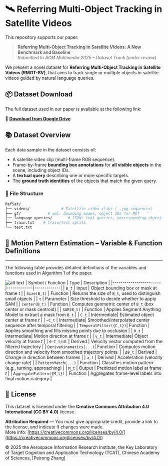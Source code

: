 # 🛰️ Referring Multi-Object Tracking in Satellite Videos

This repository supports our paper:

> **Referring Multi-Object Tracking in Satellite Videos: A New Benchmark and Baseline**  
> *Submitted to ACM Multimedia 2025 – Dataset Track (under review)*

We present a novel dataset for **Referring Multi-Object Tracking in Satellite Videos (RMOT-SV)**, that aims to track single or multiple objects in satellite videos guided by natural language queries.

## 📦 Dataset Download

The full dataset used in our paper is available at the following link:

🔗 **[Download from Google Drive](https://drive.google.com/drive/folders/1QwfT6oN6j6L4Vh_hCDoKMzhaSzTgsZES?usp=sharing)**




## 📚 Dataset Overview

Each data sample in the dataset consists of:
- A satellite video clip (multi-frame RGB sequence).
- Frame-by-frame **bounding box annotations** for **all visible objects** in the scene, including object IDs.
- A **textual query** describing one or more specific targets.
- The **ground truth identities** of the objects that match the given query.


### 📁 File Structure

```bash
RefSat/
├── videos/              # Satellite video clips ( .jpg sequences)
├── gt/            # xml: bounding boxes, object IDs for MOT
├── language queries/       # JSON: text queries, corresponding object IDs, and frame IDs.
├── train.txt    # train/test splits
└── test.txt
```







## 📘 Motion Pattern Estimation – Variable & Function Definitions
---
The following table provides detailed definitions of the variables and functions used in Algorithm 1 of the paper.

![alt text](image.png)
| Symbol / Function      | Type        | Description |
|------------------------|-------------|-------------|
| `B_t`                  | Input       | Object bounding box or mask at frame *t* |
| `Size(B_t)`            | Function    | Returns the size of `B_t`, used to distinguish small objects |
| `τ`                    | Parameter   | Size threshold to decide whether to apply SAM |
| `center(B_t)`          | Function    | Computes geometric center of `B_t` (box center or mask centroid) |
| `SAM(B_t)`             | Function    | Applies Segment Anything Model to extract a mask from `B_t` |
| `C_t`                  | Intermediate| Estimated object center at frame *t* |
| `~C_t`                 | Intermediate| Smoothed/interpolated center sequence after temporal filtering |
| `TemporalFilter({C_t})`| Function    | Applies smoothing and fills missing points due to occlusion |
| `θ_t`                  | Intermediate| Motion direction at frame *t* |
| `v_t`                  | Intermediate| Object velocity at frame *t* |
| `d~C_t/dt`             | Derived     | Velocity vector computed from the filtered trajectory |
| `DeriveKinematics(...)`| Function    | Computes motion direction and velocity from smoothed trajectory points. |
| `Δθ_t`                 | Derived     | Change in direction between frames |
| `a_t`                  | Derived     | Acceleration (velocity change rate) |
| `PatternMatch(...)`    | Function    | Classifies motion pattern (e.g., turning, approaching) |
| `M_t`                  | Output      | Predicted motion label at frame *t* |
| `AggregatePattern({M_t})` | Function | Aggregates frame-level labels into final motion category |






## 📄 License

This dataset is licensed under the **Creative Commons Attribution 4.0 International (CC BY 4.0)** license.


**Attribution Required** — You must give appropriate credit, provide a link to the license, and indicate if changes were made.  
More info: [https://creativecommons.org/licenses/by/4.0/](https://creativecommons.org/licenses/by/4.0/)


© 2025 the Aerospace Information Research Institute,  the Key Laboratory of Target Cognition and Application Technology (TCAT), Chinese Academy of Sciences, [Peirong Zhang]
